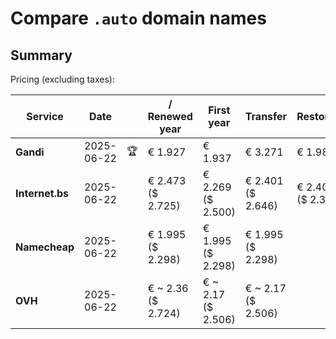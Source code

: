 # Compare `.auto` domain names

## Summary

Pricing (excluding taxes):

| Service | Date |  | / Renewed year | First year | Transfer | Restoration |
|--|--|--|--|--|--|--|
| **Gandi** | 2025-06-22 | 🏆 | € 1.927 | € 1.937 | € 3.271 | € 1.984 |
| **Internet.bs** | 2025-06-22 |  | € 2.473<br>($ 2.725) | € 2.269<br>($ 2.500) | € 2.401<br>($ 2.646) | € 2.405<br>($ 2.379) |
| **Namecheap** | 2025-06-22 |  | € 1.995<br>($ 2.298) | € 1.995<br>($ 2.298) | € 1.995<br>($ 2.298) |  |
| **OVH** | 2025-06-22 |  | € ~ 2.36<br>($ 2.724) | € ~ 2.17<br>($ 2.506) | € ~ 2.17<br>($ 2.506) |  |
